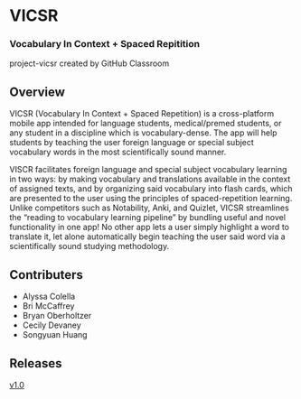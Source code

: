 # VICSR
### Vocabulary In Context + Spaced Repitition
project-vicsr created by GitHub Classroom

## Overview
VICSR (Vocabulary In Context + Spaced Repetition) is a cross-platform mobile app intended for language students, medical/premed students, or any student in a discipline which is vocabulary-dense. The app will help students by teaching the user foreign language or special subject vocabulary words in the most scientifically sound manner. 

VISCR facilitates foreign language and special subject vocabulary learning in two ways: by making vocabulary and translations available in the context of assigned texts, and by organizing said vocabulary into flash cards, which are presented to the user using the principles of spaced-repetition learning. Unlike competitors such as Notability, Anki, and Quizlet, VICSR streamlines the “reading to vocabulary learning pipeline” by bundling useful and novel functionality in one app! No other app lets a user simply highlight a word to translate it, let alone automatically begin teaching the user said word via a scientifically sound studying methodology. 


## Contributers
* Alyssa Colella
* Bri McCaffrey
* Bryan Oberholtzer
* Cecily Devaney
* Songyuan Huang

## Releases
[v1.0](https://github.com/Capstone-Projects-2022-Spring/project-vicsr/releases/tag/v1.0)

